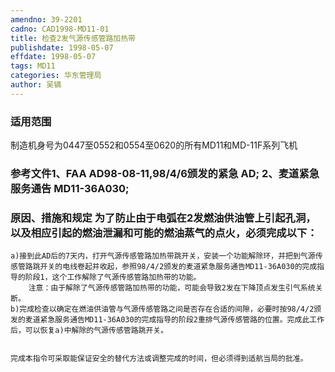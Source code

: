 ```yaml
---
amendno: 39-2201  
cadno: CAD1998-MD11-01  
title: 检查2发气源传感管路加热带  
publishdate: 1998-05-07  
effdate: 1998-05-07  
tags: MD11  
categories: 华东管理局  
author: 吴镝  
---
```

  
### 适用范围  
制造机身号为0447至0552和0554至0620的所有MD11和MD-11F系列飞机  
  
<!--more-->  
### 参考文件1、FAA AD98-08-11,98/4/6颁发的紧急 AD; 2、麦道紧急服务通告 MD11-36A030;  
  
### 原因、措施和规定 为了防止由于电弧在2发燃油供油管上引起孔洞，以及相应引起的燃油泄漏和可能的燃油蒸气的点火，必须完成以下：  
    a)接到此AD后的7天内，打开气源传感管路加热带跳开关，安装一个功能解除环，并把到气源传感管路跳开关的电线卷起并收起，参照98/4/2颁发的麦道紧急服务通告MD11-36A030的完成指导的阶段1，这个工作解除了气源传感管路加热带的功能。  
        注意：由于解除了气源传感管路加热带的功能，可能会导致2发在下降顶点发生引气系统关断。  
    b)完成检查以确定在燃油供油管与气源传感管路之间是否存在合适的间隙，必要时按98/4/2颁发的麦道紧急服务通告MD11-36A030的完成指导的阶段2重排气源传感管路的位置。完成此工作后，可以恢复a)中解除的气源传感管路跳开关。  
  
      
    完成本指令可采取能保证安全的替代方法或调整完成的时间，但必须得到适航当局的批准。  
